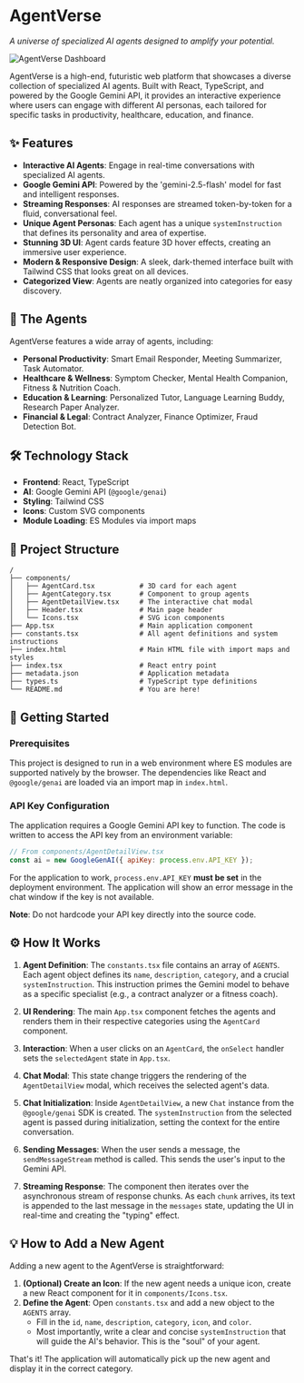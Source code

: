 # AgentVerse

*A universe of specialized AI agents designed to amplify your potential.*

![AgentVerse Dashboard](https://i.imgur.com/3c8S42Z.png)

AgentVerse is a high-end, futuristic web platform that showcases a diverse collection of specialized AI agents. Built with React, TypeScript, and powered by the Google Gemini API, it provides an interactive experience where users can engage with different AI personas, each tailored for specific tasks in productivity, healthcare, education, and finance.

## ✨ Features

- **Interactive AI Agents**: Engage in real-time conversations with specialized AI agents.
- **Google Gemini API**: Powered by the 'gemini-2.5-flash' model for fast and intelligent responses.
- **Streaming Responses**: AI responses are streamed token-by-token for a fluid, conversational feel.
- **Unique Agent Personas**: Each agent has a unique `systemInstruction` that defines its personality and area of expertise.
- **Stunning 3D UI**: Agent cards feature 3D hover effects, creating an immersive user experience.
- **Modern & Responsive Design**: A sleek, dark-themed interface built with Tailwind CSS that looks great on all devices.
- **Categorized View**: Agents are neatly organized into categories for easy discovery.

## 🤖 The Agents

AgentVerse features a wide array of agents, including:

- **Personal Productivity**: Smart Email Responder, Meeting Summarizer, Task Automator.
- **Healthcare & Wellness**: Symptom Checker, Mental Health Companion, Fitness & Nutrition Coach.
- **Education & Learning**: Personalized Tutor, Language Learning Buddy, Research Paper Analyzer.
- **Financial & Legal**: Contract Analyzer, Finance Optimizer, Fraud Detection Bot.



## 🛠️ Technology Stack

- **Frontend**: React, TypeScript
- **AI**: Google Gemini API (`@google/genai`)
- **Styling**: Tailwind CSS
- **Icons**: Custom SVG components
- **Module Loading**: ES Modules via import maps

## 📂 Project Structure

```
/
├── components/
│   ├── AgentCard.tsx           # 3D card for each agent
│   ├── AgentCategory.tsx       # Component to group agents
│   ├── AgentDetailView.tsx     # The interactive chat modal
│   ├── Header.tsx              # Main page header
│   └── Icons.tsx               # SVG icon components
├── App.tsx                     # Main application component
├── constants.tsx               # All agent definitions and system instructions
├── index.html                  # Main HTML file with import maps and styles
├── index.tsx                   # React entry point
├── metadata.json               # Application metadata
├── types.ts                    # TypeScript type definitions
└── README.md                   # You are here!
```

## 🚀 Getting Started

### Prerequisites

This project is designed to run in a web environment where ES modules are supported natively by the browser. The dependencies like React and `@google/genai` are loaded via an import map in `index.html`.

### API Key Configuration

The application requires a Google Gemini API key to function. The code is written to access the API key from an environment variable:

```javascript
// From components/AgentDetailView.tsx
const ai = new GoogleGenAI({ apiKey: process.env.API_KEY });
```

For the application to work, `process.env.API_KEY` **must be set** in the deployment environment. The application will show an error message in the chat window if the key is not available.

**Note**: Do not hardcode your API key directly into the source code.

## ⚙️ How It Works

1.  **Agent Definition**: The `constants.tsx` file contains an array of `AGENTS`. Each agent object defines its `name`, `description`, `category`, and a crucial `systemInstruction`. This instruction primes the Gemini model to behave as a specific specialist (e.g., a contract analyzer or a fitness coach).

2.  **UI Rendering**: The main `App.tsx` component fetches the agents and renders them in their respective categories using the `AgentCard` component.

3.  **Interaction**: When a user clicks on an `AgentCard`, the `onSelect` handler sets the `selectedAgent` state in `App.tsx`.

4.  **Chat Modal**: This state change triggers the rendering of the `AgentDetailView` modal, which receives the selected agent's data.

5.  **Chat Initialization**: Inside `AgentDetailView`, a new `Chat` instance from the `@google/genai` SDK is created. The `systemInstruction` from the selected agent is passed during initialization, setting the context for the entire conversation.

6.  **Sending Messages**: When the user sends a message, the `sendMessageStream` method is called. This sends the user's input to the Gemini API.

7.  **Streaming Response**: The component then iterates over the asynchronous stream of response chunks. As each `chunk` arrives, its text is appended to the last message in the `messages` state, updating the UI in real-time and creating the "typing" effect.

## 💡 How to Add a New Agent

Adding a new agent to the AgentVerse is straightforward:

1.  **(Optional) Create an Icon**: If the new agent needs a unique icon, create a new React component for it in `components/Icons.tsx`.
2.  **Define the Agent**: Open `constants.tsx` and add a new object to the `AGENTS` array.
    -   Fill in the `id`, `name`, `description`, `category`, `icon`, and `color`.
    -   Most importantly, write a clear and concise `systemInstruction` that will guide the AI's behavior. This is the "soul" of your agent.

That's it! The application will automatically pick up the new agent and display it in the correct category.
